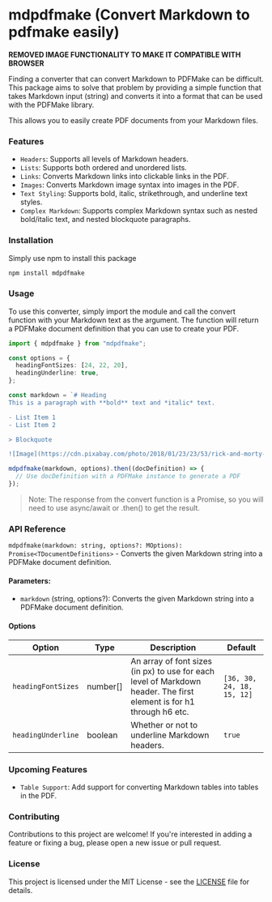 # mdpdfmake (Convert Markdown to pdfmake easily)

**REMOVED IMAGE FUNCTIONALITY TO MAKE IT COMPATIBLE WITH BROWSER**

Finding a converter that can convert Markdown to PDFMake can be difficult. This package aims to solve that problem by providing a simple function that takes Markdown input (string) and converts it into a format that can be used with the PDFMake library.

This allows you to easily create PDF documents from your Markdown files.

### Features

- `Headers`: Supports all levels of Markdown headers.
- `Lists`: Supports both ordered and unordered lists.
- `Links`: Converts Markdown links into clickable links in the PDF.
- `Images`: Converts Markdown image syntax into images in the PDF.
- `Text Styling`: Supports bold, italic, strikethrough, and underline text styles.
- `Complex Markdown`: Supports complex Markdown syntax such as nested bold/italic text, and nested blockquote paragraphs.

### Installation

Simply use npm to install this package

```bash
npm install mdpdfmake
```

### Usage

To use this converter, simply import the module and call the convert function with your Markdown text as the argument. The function will return a PDFMake document definition that you can use to create your PDF.

```ts
import { mdpdfmake } from "mdpdfmake";

const options = {
  headingFontSizes: [24, 22, 20],
  headingUnderline: true,
};

const markdown = `# Heading
This is a paragraph with **bold** text and *italic* text.

- List Item 1
- List Item 2

> Blockquote

![Image](https://cdn.pixabay.com/photo/2018/01/23/23/53/rick-and-morty-3102795_1280.jpg)`;

mdpdfmake(markdown, options).then((docDefinition) => {
  // Use docDefinition with a PDFMake instance to generate a PDF
});
```

> Note: The response from the convert function is a Promise, so you will need to use async/await or .then() to get the result.

### API Reference

`mdpdfmake(markdown: string, options?: MOptions): Promise<TDocumentDefinitions>` - Converts the given Markdown string into a PDFMake document definition.

#### Parameters:

- `markdown` (string, options?): Converts the given Markdown string into a PDFMake document definition.

#### Options

| Option             | Type     | Description                                                                                                          | Default                    |
| ------------------ | -------- | -------------------------------------------------------------------------------------------------------------------- | -------------------------- |
| `headingFontSizes` | number[] | An array of font sizes (in px) to use for each level of Markdown header. The first element is for h1 through h6 etc. | `[36, 30, 24, 18, 15, 12]` |
| `headingUnderline` | boolean  | Whether or not to underline Markdown headers.                                                                        | `true`                     |

### Upcoming Features

- `Table Support`: Add support for converting Markdown tables into tables in the PDF.

### Contributing

Contributions to this project are welcome! If you're interested in adding a feature or fixing a bug, please open a new issue or pull request.

### License

This project is licensed under the MIT License - see the [LICENSE](LICENSE.md) file for details.
